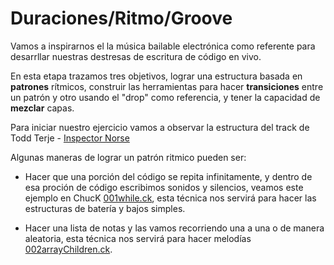 # Duraciones/Ritmo/Groove

Vamos a inspirarnos el la música bailable electrónica como referente para desarrllar nuestras destresas de escritura de código en vivo.

En esta etapa trazamos tres objetivos, lograr una estructura basada en **patrones** rítmicos, construir las herramientas para hacer **transiciones** entre un patrón y otro usando el "drop" como referencia, y tener la capacidad de **mezclar** capas.

Para iniciar nuestro ejercicio vamos a observar la estructura del track de Todd Terje - [Inspector Norse](http://youtu.be/ebjXsc0UjdQ)

Algunas maneras de lograr un patrón ritmico pueden ser:

* Hacer que una porción del código se repita infinitamente, y dentro de esa proción de código escribimos sonidos y silencios, veamos este ejemplo en ChucK [001while.ck](../practicas/001while.ck), esta técnica nos servirá para hacer las estructuras de batería y bajos simples.

* Hacer una lista de notas y las vamos recorriendo una a una o de manera aleatoria, esta técnica nos servirá para hacer melodías [002arrayChildren.ck](../practicas/002arrayChildren.ck).




